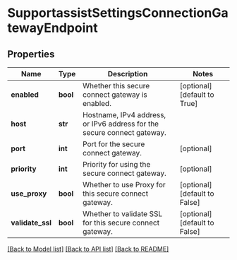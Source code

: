 # SupportassistSettingsConnectionGatewayEndpoint

## Properties
Name | Type | Description | Notes
------------ | ------------- | ------------- | -------------
**enabled** | **bool** | Whether this secure connect gateway is enabled. | [optional] [default to True]
**host** | **str** | Hostname, IPv4 address, or IPv6 address for the secure connect gateway. | 
**port** | **int** | Port for the secure connect gateway. | [optional] 
**priority** | **int** | Priority for using the secure connect gateway. | [optional] 
**use_proxy** | **bool** | Whether to use Proxy for this secure connect gateway. | [optional] [default to False]
**validate_ssl** | **bool** | Whether to validate SSL for this secure connect gateway. | [optional] [default to False]

[[Back to Model list]](../README.md#documentation-for-models) [[Back to API list]](../README.md#documentation-for-api-endpoints) [[Back to README]](../README.md)


